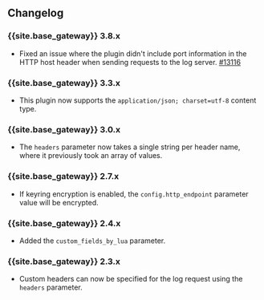 ## Changelog

### {{site.base_gateway}} 3.8.x
* Fixed an issue where the plugin didn't include port information in the HTTP host header when sending requests to the log server.
   [#13116](https://github.com/Kong/kong/issues/13116)
   
### {{site.base_gateway}} 3.3.x

* This plugin now supports the `application/json; charset=utf-8` content type.

### {{site.base_gateway}} 3.0.x

* The `headers` parameter now takes a single string per header name, where it
previously took an array of values.

### {{site.base_gateway}} 2.7.x

* If keyring encryption is enabled, the `config.http_endpoint` parameter value
will be encrypted.

### {{site.base_gateway}} 2.4.x

* Added the `custom_fields_by_lua` parameter.

### {{site.base_gateway}} 2.3.x

* Custom headers can now be specified for the log request using the `headers` parameter.
